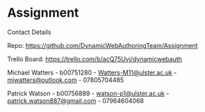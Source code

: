 # Assignment

Contact Details

Repo:
https://github.com/DynamicWebAuthoringTeam/Assignment

Trello Board:
https://trello.com/b/acQ75Uvj/dynamicwebauth


Michael Watters - b00751280 - Watters-M11@ulster.ac.uk - mjwatters@outlook.com - 07805704485

Patrick Watson - b00756889 - watson-p1@ulster.ac.uk - patrick.watson887@gmail.com - 07964604068 
